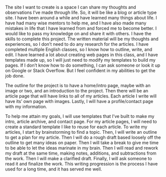 The site I want to create is a space I can share my thoughts and observations I’ve made through life. 
So, it will be like a blog or article type site. I have been around a while and have learned many things about life. 
I have had many wise mentors to help me, and I have also made many mistakes in life that I have learned from and forced me to become better. 
I would like to pass my knowledge on and share it with others. 
I have the skills to complete this project. The written material will be my thoughts and experiences, so I don’t need to do any research for the articles. 
I have completed multiple English classes, so I know how to outline, write, and edit. 
I have learned a lot about creating web pages in this class, and I have templates made up, so I will just need to modify my templates to build my pages. 
If I don’t know how to do something, I can ask someone or look it up on Google or Stack Overflow. But I feel confident in my abilities to get the job done. 

The outline for the project is to have a home/intro page, maybe with an image or two, and an introduction to the project. 
Then there will be an article page that will have links to all of my articles. 
Each article I write will have its’ own page with images. Lastly, I will have a profile/contact page with my information.
    
To help me attain my goals, I will use templates that I’ve built to make my intro, article archive, and contact page. 
For my article pages, I will need to create a standard template I like to reuse for each article. 
To write my articles, I start by brainstorming to find a topic. 
Then, I will write an outline to get a plan for my article. Then I will do a rough draft based loosely off the outline to get many ideas on paper. 
Then I will take a break to give me time to be able to let the ideas marinate in my brain. 
Then I will read and rework my draft at the same time, making notes, additions, and subtractions from the work. 
Then I will make a clarified draft. Finally, I will ask someone to read it and finalize the work. 
This writing progression is the process I have used for a long time, and it has served me well.
